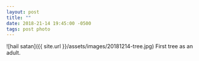 ```yaml
---
layout: post
title: ""
date: 2018-21-14 19:45:00 -0500
tags: post photo
---
```

![hail satan]({{ site.url }}/assets/images/20181214-tree.jpg)
First tree as an adult.